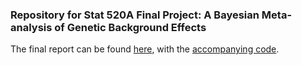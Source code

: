 ### Repository for Stat 520A Final Project: A Bayesian Meta-analysis of Genetic Background Effects

The final report can be found [here](https://github.com/ntmv/bayes-gbe/report), with the [accompanying code](https://github.com/ntmv/bayes-gbe/src).
